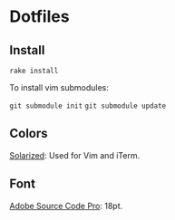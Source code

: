 # Dotfiles

## Install

`rake install`

To install vim submodules:

`git submodule init`
`git submodule update`

## Colors

[Solarized](http://ethanschoonover.com/solarized): Used for Vim and iTerm.

## Font

[Adobe Source Code Pro](https://github.com/adobe-fonts/source-code-pro): 18pt.
